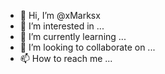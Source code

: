 - 👋 Hi, I’m @xMarksx
- 👀 I’m interested in ...
- 🌱 I’m currently learning ...
- 💞️ I’m looking to collaborate on ...
- 📫 How to reach me ...

<!---
xMarksx/xMarksx is a ✨ special ✨ repository because its `README.md` (this file) appears on your GitHub profile.
You can click the Preview link to take a look at your changes.
--->
